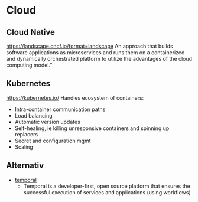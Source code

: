 # Cloud

## Cloud Native

https://landscape.cncf.io/format=landscape
An approach that builds software applications as microservices and runs them on a containerized and dynamically orchestrated platform to utilize the advantages of the cloud computing model.”

## Kubernetes

https://kubernetes.io/
Handles ecosystem of containers:

- Intra-container communication paths
- Load balancing
- Automatic version updates
- Self-healing, ie killing unresponsive containers and spinning up replacers
- Secret and configuration mgmt
- Scaling

## Alternativ

- [temporal](https://temporal.io/)
  - Temporal is a developer-first, open source platform that ensures the successful execution of services and applications (using workflows)


